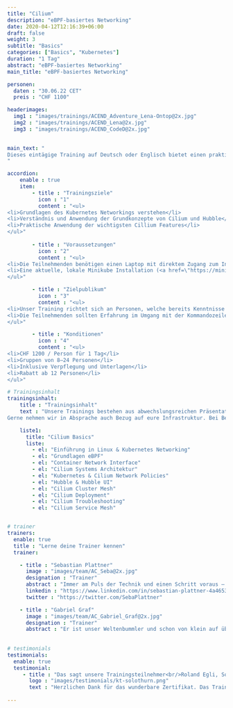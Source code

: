 ```yaml
---
title: "Cilium"
description: "eBPF-basiertes Networking"
date: 2020-04-12T12:16:39+06:00
draft: false
weight: 3
subtitle: "Basics"
categories: ["Basics", "Kubernetes"]
duration: "1 Tag"
abstract: "eBPF-basiertes Networking"
main_title: "eBPF-basiertes Networking"

personen: 
  daten : "30.06.22 CET"
  preis : "CHF 1100"

headerimages:
  img1 : "images/trainings/ACEND_Adventure_Lena-Ontop@2x.jpg"
  img2 : "images/trainings/ACEND_Lena@2x.jpg"
  img3 : "images/trainings/ACEND_CodeD@2x.jpg"
  

main_text: "
Dieses eintägige Training auf Deutsch oder Englisch bietet einen praktischen und klar verständlichen Einstieg in Cilium, einem eBFP basierten Network, Observability und Security Stack für die Cloud und auf on-premise Infrastruktur.
"

accordion:
    enable : true
    item:
        - title : "Trainingsziele"
          icon : "1"
          content : "<ul>
<li>Grundlagen des Kubernetes Networkings verstehen</li>
<li>Verständnis und Anwendung der Grundkonzepte von Cilium und Hubble</li>
<li>Praktische Anwendung der wichtigsten Cillium Features</li>
</ul>"
 
        - title : "Voraussetzungen"
          icon : "2"
          content : "<ul>
<li>Die Teilnehmenden benötigen einen Laptop mit direktem Zugang zum Internet</li>
<li>Eine aktuelle, lokale Minikube Installation (<a href=\"https://minikube.sigs.k8s.io/docs/start/\">minikube.sigs.k8s.io</a>)</li>
</ul>"

        - title : "Zielpublikum"
          icon : "3"
          content : "<ul>
<li>Unser Training richtet sich an Personen, welche bereits Kenntnisse und Erfahrung im Betrieb einer Kubernetes Plattform haben</li>
<li>Die Teilnehmenden sollten Erfahrung im Umgang mit der Kommandozeile haben</li>
</ul>"

        - title : "Konditionen"
          icon : "4"
          content : "<ul>
<li>CHF 1200 / Person für 1 Tag</li>
<li>Gruppen von 8–24 Personen</li>
<li>Inklusive Verpflegung und Unterlagen</li>
<li>Rabatt ab 12 Personen</li>
</ul>"

# Trainingsinhalt
trainingsinhalt: 
    title : "Trainingsinhalt"
    text : "Unsere Trainings bestehen aus abwechslungsreichen Präsentationen und hands-on Labs, um deren Inhalt auf spannende Art und Weise zu übermitteln.<br/>
Gerne nehmen wir in Absprache auch Bezug auf eure Infrastruktur. Bei Bedarf für weitere Inhalte können wir auf euren Wunsch hin Anpassungen vornehmen."

    liste1:
      title: "Cilium Basics"
      liste:
        - el: "Einführung in Linux & Kubernetes Networking"
        - el: "Grundlagen eBPF"
        - el: "Container Network Interface"
        - el: "Cilium Systems Architektur"
        - el: "Kubernetes & Cilium Network Policies"
        - el: "Hubble & Hubble UI"
        - el: "Cilium Cluster Mesh"
        - el: "Cilium Deployment"
        - el: "Cilium Troubleshooting"
        - el: "Cilium Service Mesh"


# trainer
trainers:
  enable: true
  title : "Lerne deine Trainer kennen"
  trainer:

    - title : "Sebastian Plattner"
      image : "images/team/AC_Seba@2x.jpg"
      designation : "Trainer"
      abstract : "Immer am Puls der Technik und einen Schritt voraus – je komplexer das Problem desto grösser sein Antrieb. Weil sich nichts von selbst erklärt, übernimmt er das auch gleich."
      linkedin : "https://www.linkedin.com/in/sebastian-plattner-4a4653bb/"
      twitter : "https://twitter.com/SebaPlattner"

    - title : "Gabriel Graf"
      image : "images/team/AC_Gabriel_Graf@2x.jpg"
      designation : "Trainer"
      abstract : "Er ist unser Weltenbummler und schon von klein auf überall auf der Welt zu Hause. Und so richtig daheim ist er natürlich in der Cloud Native Welt."
      
      
# testimonials
testimonials:
  enable: true
  testimonial:
     - title : "Das sagt unsere Trainingsteilnehmer<br/>Roland Egli, Solothurn"
       logo : "images/testimonials/kt-solothurn.png"
       text : "Herzlichen Dank für das wunderbare Zertifikat. Das Training war sehr lernreich und der Austausch mit den anderen Trainees empfand ich als sehr wertvoll. Toll organisiert."
      
---
```

